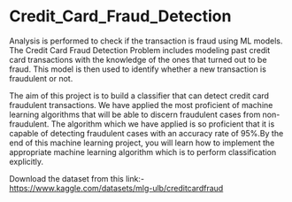 # Credit_Card_Fraud_Detection
Analysis is performed to check if the transaction is fraud using ML models.
The Credit Card Fraud Detection Problem includes modeling past credit card transactions with the knowledge of the ones that turned out to be fraud. This model is then used to identify whether a new transaction is fraudulent or not.

The aim of this project is to build a classifier that can detect credit card fraudulent transactions. We have applied the most proficient of machine learning algorithms that will be able to discern fraudulent cases from non-fraudulent. The algorithm which we have applied is so proficient that it is capable of detecting fraudulent cases with an accuracy rate of 95%.By the end of this machine learning project, you will learn how to implement the appropriate machine learning algorithm which is to perform classification explicitly.

Download the dataset from this link:- https://www.kaggle.com/datasets/mlg-ulb/creditcardfraud

